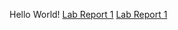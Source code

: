 Hello World!
[Lab Report 1](lab_report_1_week_2.md)
[Lab Report 1](https://Robintianqili.github.io/cse15l-lab-reports/lab_report_1_week_2.html)
